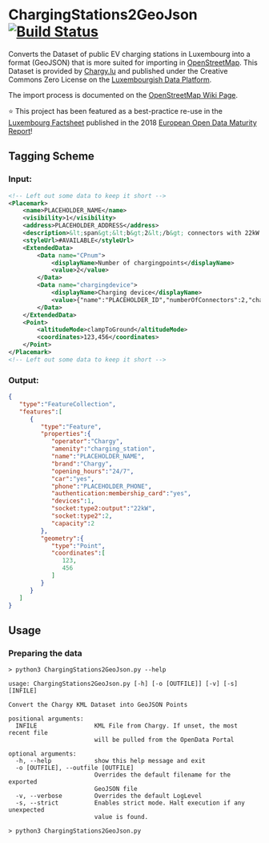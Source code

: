  ChargingStations2GeoJson [![Build Status](https://travis-ci.org/DavidMoraisFerreira/ChargingStations2GeoJson.svg?branch=master)](https://travis-ci.org/DavidMoraisFerreira/ChargingStations2GeoJson)
==================

Converts the Dataset of public EV charging stations in Luxembourg into a format (GeoJSON) that is more suited for importing in [OpenStreetMap](https://www.openstreetmap.org). This Dataset is provided by [Chargy.lu](https://chargy.lu/) and published under the Creative Commons Zero License on the [Luxembourgish Data Platform](https://data.public.lu/en/datasets/bornes-de-chargement-publiques-pour-voitures-electriques/).

The import process is documented on the [OpenStreetMap Wiki Page](https://wiki.openstreetmap.org/wiki/Import/Catalogue/Chargy_Import_Luxembourg).

:star: This project has been featured as a best-practice re-use in the [Luxembourg Factsheet](https://www.europeandataportal.eu/sites/default/files/country-factsheet_luxembourg_2018.pdf) published in the 2018 [European Open Data Maturity Report](https://www.europeandataportal.eu/)!


## Tagging Scheme

### Input:
```xml
<!-- Left out some data to keep it short -->
<Placemark>
    <name>PLACEHOLDER_NAME</name>
    <visibility>1</visibility>
    <address>PLACEHOLDER_ADDRESS</address>
    <description>&lt;span&gt;&lt;b&gt;2&lt;/b&gt; connectors with 22kW and Type 2 connector&lt;span&gt;&lt;br/&gt;&lt;span&gt;&lt;b&gt;2&lt;/b&gt; available connectors&lt;span&gt;&lt;br/&gt;&lt;span&gt;&lt;b&gt;0&lt;/b&gt; occupied connectors&lt;span&gt;&lt;br/&gt;</description>
    <styleUrl>#AVAILABLE</styleUrl>
    <ExtendedData>
        <Data name="CPnum">
            <displayName>Number of chargingpoints</displayName>
            <value>2</value>
        </Data>
        <Data name="chargingdevice">
            <displayName>Charging device</displayName>
            <value>{"name":"PLACEHOLDER_ID","numberOfConnectors":2,"chargingPointList":[{"id":51566,"maxchspeed":22.0,"connector":1,"description":"AVAILABLE"},{"id":51603,"maxchspeed":22.0,"connector":2,"description":"AVAILABLE"}]}</value>
        </Data>
    </ExtendedData>
    <Point>
        <altitudeMode>clampToGround</altitudeMode>
        <coordinates>123,456</coordinates>
    </Point>
</Placemark>
<!-- Left out some data to keep it short -->
```

### Output:
```json
{
   "type":"FeatureCollection",
   "features":[
      {
         "type":"Feature",
         "properties":{
            "operator":"Chargy",
            "amenity":"charging_station",
            "name":"PLACEHOLDER_NAME",
            "brand":"Chargy",
            "opening_hours":"24/7",
            "car":"yes",
            "phone":"PLACEHOLDER_PHONE",
            "authentication:membership_card":"yes",
            "devices":1,
            "socket:type2:output":"22kW",
            "socket:type2":2,
            "capacity":2
         },
         "geometry":{
            "type":"Point",
            "coordinates":[
               123,
               456
            ]
         }
      }
   ]
}
```
## Usage

### Preparing the data
```
> python3 ChargingStations2GeoJson.py --help

usage: ChargingStations2GeoJson.py [-h] [-o [OUTFILE]] [-v] [-s] [INFILE]

Convert the Chargy KML Dataset into GeoJSON Points

positional arguments:
  INFILE                KML File from Chargy. If unset, the most recent file
                        will be pulled from the OpenData Portal

optional arguments:
  -h, --help            show this help message and exit
  -o [OUTFILE], --outfile [OUTFILE]
                        Overrides the default filename for the exported
                        GeoJSON file
  -v, --verbose         Overrides the default LogLevel
  -s, --strict          Enables strict mode. Halt execution if any unexpected
                        value is found.

> python3 ChargingStations2GeoJson.py
```
